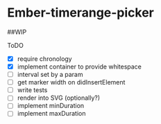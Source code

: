 # Ember-timerange-picker

##WIP

ToDO

 - [x] require chronology
 - [x] implement container to provide whitespace
 - [ ] interval set by a param
 - [ ] get marker width on didInsertElement
 - [ ] write tests
 - [ ] render into SVG (optionally?)
 - [ ] implement minDuration
 - [ ] implement maxDuration
